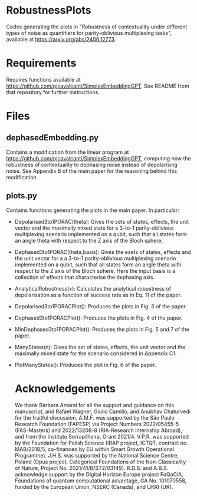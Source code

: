 # RobustnessPlots
Codes generating the plots in "Robustness of contextuality under different types of noise as quantifiers for parity-oblivious multiplexing tasks", available at https://arxiv.org/abs/2406.12773.

# Requirements
Requires functions available at https://github.com/pjcavalcanti/SimplexEmbeddingGPT. See README from that repository for further instructions.

# Files
## dephasedEmbedding.py
Contains a modification from the linear program at https://github.com/pjcavalcanti/SimplexEmbeddingGPT, computing now the robustness of contextuality to dephasing noise instead of depolarising noise. See Appendix B of the main paper for the reasoning behind this modification.

## plots.py
Contains functions generating the plots in the main paper. In particular:
- Depolarised3to1PORAC(theta): Gives the sets of states, effects, the unit vector and the maximally mixed state for a 3-to-1 parity-oblivious multiplexing scenario implemented on a qubit, such that all states form an angle theta with respect to the Z axis of the Bloch sphere.
- Dephased3to1PORAC(theta,basis): Gives the esets of states, effects and the unit vector for a a 3-to-1 parity-oblivious multiplexing scenario implemented on a qubit, such that all states form an angle theta with respect to the Z axis of the Bloch sphere. Here the input basis is a collection of effects that characterise the dephasing axis.
- AnalyticalRobustness(x): Calculates the analytical robustness of depolarisation as a function of success rate as in Eq. 11 of the paper.
- Depolarised3to1PORACPlot(): Produces the plots in Fig. 3 of the paper.
- Dephased3to1PORACPlot(): Produces the plots in Fig. 4 of the paper.
- MinDephased3to1PORACPlot(): Produces the plots in Fig. 5 and 7 of the paper.
- ManyStates(n): Gives the set of states, effects, the unit vector and the maximally mixed state for the scenario considered in Appendix C1.
- PlotManyStates(): Produces the plot in Fig. 6 of the paper.

  # Acknowledgements
  We thank Bárbara Amaral for all the support and guidance on this manuscript, and Rafael Wagner, Giulio Camillo, and Anubhav Chaturvedi for the fruitful discussion. A.M.F. was supported by the São Paulo Research Foundation (FAPESP)  via Project Numbers 2022/05455-5 (FAS-Masters) and 2022/13208-8 (RIA-Research Internship Abroad), and from the Instituto Serrapilheira, Grant 2021/4. V.P.R. was supported by the Foundation for Polish Science (IRAP project, ICTQT, contract no. MAB/2018/5, co-financed by EU within Smart Growth Operational Programme). J.H.S. was supported by the National Science Centre, Poland (Opus project, Categorical Foundations of the Non-Classicality of Nature, Project
No. 2021/41/B/ST2/03149). R.D.B. and A.B.S. acknowledge support by the Digital Horizon Europe project FoQaCiA, Foundations of quantum computational advantage, GA No. 101070558, funded by the European Union, NSERC (Canada), and UKRI
(UK).
